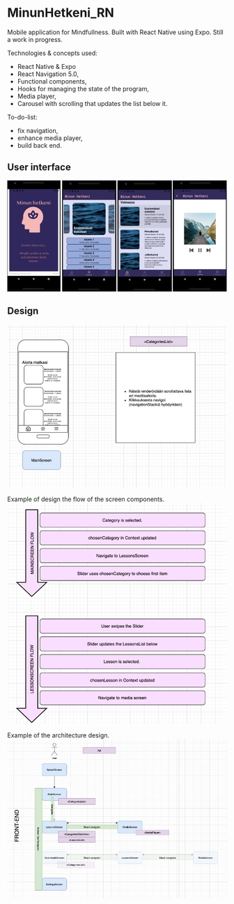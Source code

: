 # MinunHetkeni_RN
Mobile application for Mindfullness. Built with React Native using Expo. Still a work in progress.

Technologies & concepts used:
- React Native & Expo
- React Navigation 5.0, 
- Functional components,
- Hooks for managing the state of the program,
- Media player,
- Carousel with scrolling that updates the list below it.

To-do-list:
- fix navigation,
- enhance media player,
- build back end.



## User interface

![example picture of user interface](pics/UserInterface.jpg)


## Design

![example picture of component design](pics/ComponentDesign_example.jpg)

Example of design the flow of the screen components.
![example picture of flow](pics/Architecture.png)

Example of the architecture design.
![example picture of architecture](pics/FrontEnd_flowchart.jpg)
